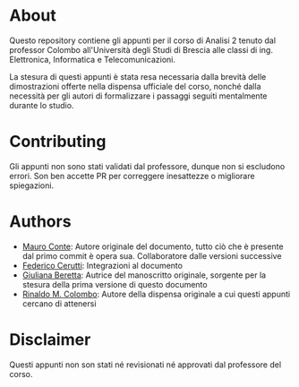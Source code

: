 # About #
Questo repository contiene gli appunti per il corso di Analisi 2 tenuto dal professor Colombo all'Università degli Studi di Brescia alle classi di ing. Elettronica, Informatica e Telecomunicazioni.

La stesura di questi appunti è stata resa necessaria dalla brevità delle dimostrazioni offerte nella dispensa ufficiale del corso, nonché dalla necessità per gli autori di formalizzare i passaggi seguiti mentalmente durante lo studio.

# Contributing #
Gli appunti non sono stati validati dal professore, dunque non si escludono errori. Son ben accette PR per correggere inesattezze o migliorare spiegazioni.

# Authors #
- [Mauro Conte](https://github.com/GoldMyr1994): Autore originale del documento, tutto ciò che è presente dal primo commit è opera sua. Collaboratore dalle versioni successive
- [Federico Cerutti](https://ceres-c.it): Integrazioni al documento
- [Giuliana Beretta](https://www.linkedin.com/in/giuliana-beretta-578b4914b/): Autrice del manoscritto originale, sorgente per la stesura della prima versione di questo documento
- [Rinaldo M. Colombo](http://rinaldo-colombo.unibs.it/): Autore della dispensa originale a cui questi appunti cercano di attenersi

# Disclaimer #
Questi appunti non son stati né revisionati né approvati dal professore del corso.